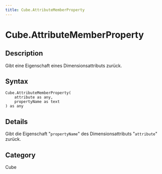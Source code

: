 ```yaml
---
title: Cube.AttributeMemberProperty
---
```


# Cube.AttributeMemberProperty


## Description

Gibt eine Eigenschaft eines Dimensionsattributs zurück.


## Syntax

```powerquery
Cube.AttributeMemberProperty(
    attribute as any,
    propertyName as text
) as any
```


## Details

Gibt die Eigenschaft "<code>propertyName</code>" des Dimensionsattributs "<code>attribute</code>" zurück.



## Category
Cube
